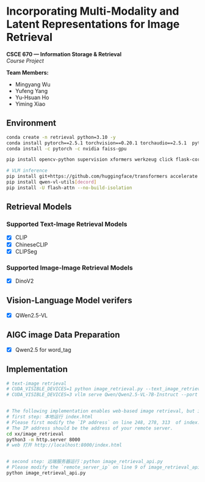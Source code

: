 # Incorporating Multi-Modality and Latent Representations for Image Retrieval

**CSCE 670 — Information Storage & Retrieval**  
*Course Project*

**Team Members:**  
- Mingyang Wu  
- Yufeng Yang  
- Yu-Hsuan Ho  
- Yiming Xiao



## Environment

```bash
conda create -n retrieval python=3.10 -y
conda install pytorch==2.5.1 torchvision==0.20.1 torchaudio==2.5.1  pytorch-cuda=11.8 -c pytorch -c nvidia
conda install -c pytorch -c nvidia faiss-gpu

pip install opencv-python supervision xformers werkzeug click flask-cors

# VLM inference
pip install git+https://github.com/huggingface/transformers accelerate
pip install qwen-vl-utils[decord]
pip install -U flash-attn --no-build-isolation
```

## Retrieval Models

### Supported Text-Image Retrieval Models

- [x] CLIP
- [x] ChineseCLIP
- [x] CLIPSeg

### Supported Image-Image Retrieval Models

- [x] DinoV2


## Vision-Language Model verifers

- [x] QWen2.5-VL


## AIGC image Data Preparation

- [x] Qwen2.5 for word_tag


## Implementation

```bash
# text-image retrieval
# CUDA_VISIBLE_DEVICES=1 python image_retrieval.py --text_image_retrieval
# CUDA_VISIBLE_DEVICES=3 vllm serve Qwen/Qwen2.5-VL-7B-Instruct --port 8000 --host 0.0.0.0 --dtype bfloat16 --limit-mm-per-prompt image=15,video=5


# The following implementation enables web-based image retrieval, but it does not use a VLM verifier.
# first step: 本地运行 index.html
# Please first modify the `IP address` on line 248, 278, 313  of index.html.
# The IP address should be the address of your remote server.
cd xx/image_retrieval 
python3 -m http.server 8000
# web 打开 http://localhost:8000/index.html


# second step: 远端服务器运行：python image_retrieval_api.py
# Please modify the `remote_server_ip` on line 9 of image_retrieval_api.py.
python image_retrieval_api.py

```